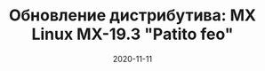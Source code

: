 ---
layout: post
title: "Обновление дистрибутива: MX Linux MX-19.3 \"Patito feo\""
date: 2020-11-11   
---